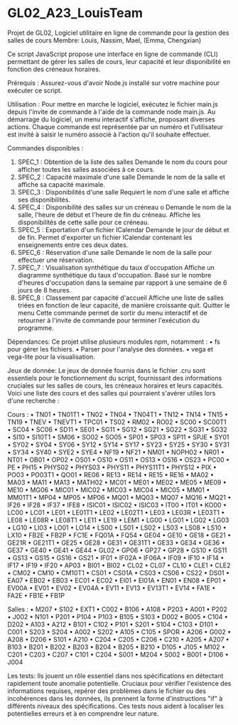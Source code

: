# GL02_A23_LouisTeam
Projet de GL02, Logiciel utilitaire en ligne de commande pour la gestion des salles de cours
Membre: Louis, Nassim, Mael, (Emma, Chengxian)

Ce script JavaScript propose une interface en ligne de commande (CLI) permettant de gérer les salles de cours, leur capacité et leur disponibilité en fonction des créneaux horaires.

Prérequis :
Assurez-vous d'avoir Node.js installé sur votre machine pour exécuter ce script.

Utilisation :
Pour mettre en marche le logiciel, exécutez le fichier main.js depuis l'invite de commande à l'aide de la commande node main.js.
Au démarrage du logiciel, un menu interactif s'affiche, proposant diverses actions. Chaque commande est représentée par un numéro et l'utilisateur est invité à saisir le numéro associé à l'action qu'il souhaite effectuer.

Commandes disponibles :
1.	SPEC_1 : Obtention de la liste des salles
	Demande le nom du cours pour afficher toutes les salles associées à ce cours.
2.	SPEC_2 : Capacité maximale d'une salle
	Demande le nom de la salle et affiche sa capacité maximale.
3.	SPEC_3 : Disponibilités d'une salle
	Requiert le nom d'une salle et affiche ses disponibilités.
4.	SPEC_4 : Disponibilité des salles sur un créneau
o	Demande le nom de la salle, l'heure de début et l'heure de fin du créneau. Affiche les disponibilités de cette salle pour ce créneau.
5.	SPEC_5 : Exportation d'un fichier ICalendar
	Demande le jour de début et de fin. Permet d'exporter un fichier ICalendar contenant les enseignements entre ces deux dates.
6.	SPEC_6 : Réservation d'une salle
	Demande le nom de la salle pour effectuer une réservation.
7.	SPEC_7 : Visualisation synthétique du taux d'occupation
	Affiche un diagramme synthétique du taux d'occupation. Basé sur le nombre d'heures d'occupation dans la semaine par rapport à une semaine de 6 jours de 8 heures.
8.	SPEC_8 : Classement par capacité d'accueil
	Affiche une liste de salles triées en fonction de leur capacité, de manière croissante
quit. Quitter le menu
	Cette commande permet de sortir du menu interactif et de retourner à l'invite de commande pour terminer l'exécution du programme.

Dépendances:
Ce projet utilise plusieurs modules npm, notamment :
•	fs pour gérer les fichiers.
•	Parser pour l'analyse des données.
•	vega et vega-lite pour la visualisation.

Jeux de donnée:
Le jeux de donnée fournis dans le fichier .cru sont essentiels pour le fonctionnement du script, fournissant des informations cruciales sur les salles de cours, les créneaux horaires et leurs capacités. Voici une liste des cours et des salles qui pourraient s'avérer utiles lors d'une recherche :

Cours :
•	TN01
•	TN01T1
•	TN02
•	TN04
•	TN04T1
•	TN12
•	TN14
•	TN15
•	TN19
•	TNEV
•	TNEVT1
•	TPC01
•	TS02
•	RM02
•	RO02
•	SC00
•	SC00T1
•	SC04
•	SC06
•	SD11
•	SE01
•	SG11
•	SG12
•	SG21
•	SG22
•	SG31
•	SG32
•	SI10
•	SI10T1
•	SM06
•	SO02
•	SO05
•	SP01
•	SP03
•	SP11
•	SPJE
•	SY01
•	SY02
•	SY04
•	SY06
•	SY12
•	SY14
•	SY17
•	SY23
•	SY25
•	SY30
•	SY31
•	SY34
•	SY40
•	SYE2
•	SYE4
•	NF19
•	NF21
•	NM01
•	NOPH02
•	NR01
•	NT01
•	OB01
•	OP02
•	OS01
•	OS10
•	OS11
•	OS13
•	OS16
•	OS23
•	PC00
•	PE
•	PH15
•	PHYS02
•	PHYS03
•	PHYS11
•	PHYS11T1
•	PHYS12
•	PIX
•	PO03
•	PO03T1
•	QO01
•	RE06
•	RE13
•	RE14
•	RE15
•	RE16
•	MA02
•	MA03
•	MA11
•	MA13
•	MATH02
•	MC01
•	ME01
•	ME02
•	ME05
•	ME09
•	ME10
•	MG06
•	MIC01
•	MIC02
•	MIC03
•	MIC04
•	MIC05
•	MM01
•	MM01T1
•	MP04
•	MP05
•	MP06
•	MQ01
•	MQ03
•	MQ07
•	MQ16
•	MQ21
•	IF26
•	IF28
•	IF37
•	IFE8
•	ISIC01
•	ISIC02
•	ISIC03
•	IT00
•	IT01
•	KO00
•	LC00
•	LC01
•	LE01
•	LE01T1
•	LE02
•	LE02T1
•	LE03
•	LE03R
•	LE03T1
•	LE08
•	LE08R
•	LE08T1
•	LE11
•	LE19
•	LEM1
•	LG00
•	LG01
•	LG02
•	LG03
•	LG10
•	LI03
•	LO01
•	LO14
•	LS00
•	LS01
•	LS02
•	LS03
•	LS08
•	LS10
•	LX10
•	FB2E
•	FB2P
•	FC1E
•	FQ01A
•	FQ54
•	GE04
•	GE10
•	GE18
•	GE21
•	GE21R
•	GE21T1
•	GE25
•	GE28
•	GE31
•	GE31T1
•	GE33
•	GE34
•	GE36
•	GE37
•	GE40
•	GE41
•	GE44
•	GL02
•	GP06
•	GP27
•	GP28
•	GS10
•	GS11
•	GS13
•	GS15
•	GS16
•	GS21
•	IF01
•	IF02A
•	IF06A
•	IF09
•	IF10
•	IF14
•	IF17
•	IF19
•	IF20
•	AP03
•	BI01
•	BI02
•	CL02
•	CL07
•	CL10
•	CLE1
•	CLE2
•	CM02
•	CM10
•	CM10T1
•	CS01
•	CS01A
•	CS03
•	CS06
•	CS22
•	DS01
•	EA07
•	EB02
•	EB03
•	EC01
•	EC02
•	EI01
•	EI01A
•	EN01
•	EN08
•	EP01
•	EV00A
•	EV01
•	EV02
•	EV04A
•	EV11
•	EV13
•	EV13T1
•	EV14
•	FA1E
•	FA2E
•	FB1E
•	FB1P	

Salles :
•	M207
•	S102
•	EXT1
•	C002
•	B106
•	A108
•	P203
•	A001
•	P202
•	J002
•	N101
•	P201
•	P104
•	P103
•	B105
•	S103
•	D002
•	B005
•	C104
•	D202
•	A103
•	A212
•	B101
•	C102
•	P101
•	S201
•	S104
•	C103
•	D101
•	C001
•	S203
•	S204
•	A002
•	S202
•	A105
•	C105
•	SPOR
•	A206
•	G002
•	A208
•	D206
•	S101
•	A210
•	C204
•	C205
•	C206
•	C210
•	A205
•	A207
•	B103
•	B201
•	B202
•	B203
•	B204
•	B205
•	B210
•	D105
•	J105
•	M102
•	C201
•	C203
•	C207
•	C101
•	C204
•	S001
•	M204
•	S002
•	B001
•	D106
•	J004

Les tests:
Ils jouent un rôle essentiel dans nos spécifications en détectant rapidement toute anomalie potentielle. Cruciaux pour vérifier l'existence des informations requises, repérer des problèmes dans le fichier ou des incohérences dans les données, ils prennent la forme d'instructions "if" à différents niveaux des spécifications. Ces tests nous aident à localiser les potentielles erreurs et à en comprendre leur nature.